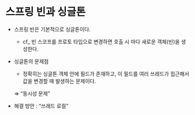 # 스프링 빈과 싱글톤

- 스프링 빈은 기본적으로 싱글톤이다.
    - cf_ 빈 스코프를 프로토 타입으로 변경하면 호출 시 마다 새로운 객체(빈)을 생성한다.

- 싱글톤의 문제점
    - 정확히는 싱글톤 객체 안에 필드가 존재하고, 이 필드를 여러 쓰레드가 접근해서 값을 변경할 때 발생하는 문제이다.
    
    ⇒ “동시성 문제”
    

- 해결 방안 : “쓰레드 로컬”
